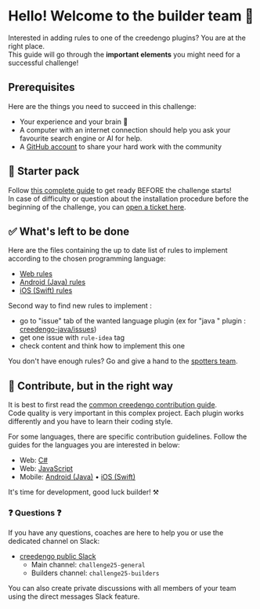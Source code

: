 # Hello! Welcome to the builder team 👋

Interested in adding rules to one of the creedengo plugins? You are at the right place.\
This guide will go through the **important elements** you might need for a successful challenge!

## Prerequisites

Here are the things you need to succeed in this challenge:

- Your experience and your brain 😤
- A computer with an internet connection should help you ask your favourite search engine or AI for help.
- A [GitHub account](https://github.com/signup) to share your hard work with the community

## 🎒 Starter pack

Follow [this complete guide](starter-pack-challenge.md) to get ready BEFORE the challenge starts!\
In case of difficulty or question about the installation procedure before the beginning of the challenge, you can [open a ticket here](https://github.com/green-code-initiative/creedengo-common/issues).

## ✅ What's left to be done

Here are the files containing the up to date list of rules to implement according to the chosen programming language:

- [Web rules](https://github.com/green-code-initiative/creedengo-rules-specifications/blob/main/RULES.md)
- [Android (Java) rules](https://github.com/green-code-initiative/ecoCode-android/blob/main/android-plugin/RULES.md)
- [iOS (Swift) rules](https://github.com/green-code-initiative/creedengo-ios/blob/main/RULES.md)

Second way to find new rules to implement :
- go to "issue" tab of the wanted language plugin (ex for "java " plugin : [creedengo-java/issues](https://github.com/green-code-initiative/creedengo-java/issues))
- get one issue with `rule-idea` tag
- check content and think how to implement this one

You don't have enough rules? Go and give a hand to the [spotters team](spotters.md).

## 🚦 Contribute, but in the right way

It is best to first read the [common creedengo contribution guide](https://github.com/green-code-initiative/creedengo-common/blob/main/doc/CONTRIBUTING.md).\
Code quality is very important in this complex project. Each plugin works differently and you have to learn their coding style.

For some languages, there are specific contribution guidelines. Follow the guides for the languages you are interested in below:

- Web: [C#](https://github.com/green-code-initiative/creedengo-csharp/blob/main/README.md)
- Web: [JavaScript](https://github.com/green-code-initiative/creedengo-javascript/blob/main/CONTRIBUTING.md)
- Mobile: [Android (Java)](https://github.com/green-code-initiative/ecoCode-android/blob/main/CONTRIBUTING.md) • [iOS (Swift)](https://github.com/green-code-initiative/creedengo-ios/blob/main/CONTRIBUTING.md)

It's time for development, good luck builder! ⚒️

### ❓ Questions ❓

If you have any questions, coaches are here to help you or use the dedicated channel on Slack:

- [creedengo public Slack]([https://green-code-initiative.slack.com/](https://join.slack.com/t/green-code-initiative/shared_invite/zt-2khiimt8x-6l2Vrk9ogUy0zQMPGRSueQ))
  - Main channel: `challenge25-general`
  - Builders channel: `challenge25-builders`

You can also create private discussions with all members of your team using the direct messages Slack feature.
